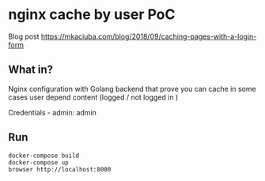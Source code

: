 # nginx cache by user PoC

Blog post https://mkaciuba.com/blog/2018/09/caching-pages-with-a-login-form

## What in?

Nginx configuration with Golang backend that prove you can cache in some cases user depend content (logged / not logged in )

Credentials - admin: admin

## Run
```
docker-compose build
docker-compose up
browser http://localhost:8000
```
